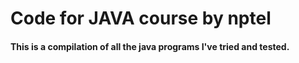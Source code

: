 # Code for JAVA course by nptel

#### This is a compilation of all the java programs I've tried and tested.
